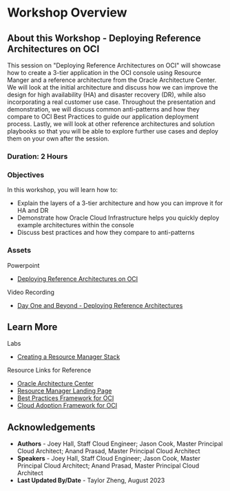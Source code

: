 # Workshop Overview

## About this Workshop - Deploying Reference Architectures on OCI

This session on "Deploying Reference Architectures on OCI" will showcase how to create a 3-tier application in the OCI console using Resource Manger and a reference architecture from the Oracle Architecture Center. We will look at the initial architecture and discuss how we can improve the design for high availability (HA) and disaster recovery (DR), while also incorporating a real customer use case. Throughout the presentation and demonstration, we will discuss common anti-patterns and how they compare to OCI Best Practices to guide our application deployment process. Lastly, we will look at other reference architectures and solution playbooks so that you will be able to explore further use cases and deploy them on your own after the session.

### **Duration: 2 Hours**

### Objectives

In this workshop, you will learn how to:
* Explain the layers of a 3-tier architecture and how you can improve it for HA and DR
* Demonstrate how Oracle Cloud Infrastructure helps you quickly deploy example architectures within the console
* Discuss best practices and how they compare to anti-patterns

### **Assets**

Powerpoint
* [Deploying Reference Architectures on OCI](https://objectstorage.us-ashburn-1.oraclecloud.com/p/B2DYhmeZDiOMzOM5CLy49WMysr2V4482bMflvv0P0Qr5YLfJdbXc_MsvZhTz1N-h/n/ociobtnas/b/Ref_Architecture/o/TUT2550_Deploying%20Reference%20Architectures%20in%20OCI.pdf)

Video Recording
* [Day One and Beyond - Deploying Reference Architectures](https://www.youtube.com/watch?v=erkTQpys8do&ab_channel=OracleLearning)

## Learn More

Labs
* [Creating a Resource Manager Stack](https://apexapps.oracle.com/pls/apex/f?p=133:180:17329166674129::::wid:611)

Resource Links for Reference
* [Oracle Architecture Center](https://docs.oracle.com/solutions/?q=&cType=reference-architectures&sort=date-desc&lang=en)
* [Resource Manager Landing Page](https://www.oracle.com/devops/resource-manager/)
* [Best Practices Framework for OCI](https://docs.oracle.com/en/solutions/oci-best-practices/#GUID-5F2D2745-934E-409A-A7BA-D0976F727845)
* [Cloud Adoption Framework for OCI](https://www.oracle.com/cloud/cloud-adoption-framework/)



## Acknowledgements
* **Authors** - Joey Hall, Staff Cloud Engineer; Jason Cook, Master Principal Cloud Architect; Anand Prasad, Master Principal Cloud Architect
* **Speakers** - Joey Hall, Staff Cloud Engineer; Jason Cook, Master Principal Cloud Architect; Anand Prasad, Master Principal Cloud Architect
* **Last Updated By/Date** - Taylor Zheng, August 2023
